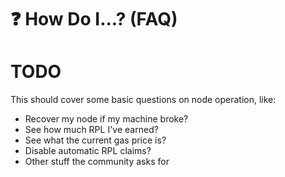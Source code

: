 # :question: How Do I...? (FAQ)

# TODO

This should cover some basic questions on node operation, like:
- Recover my node if my machine broke?
- See how much RPL I've earned?
- See what the current gas price is?
- Disable automatic RPL claims?
- Other stuff the community asks for

